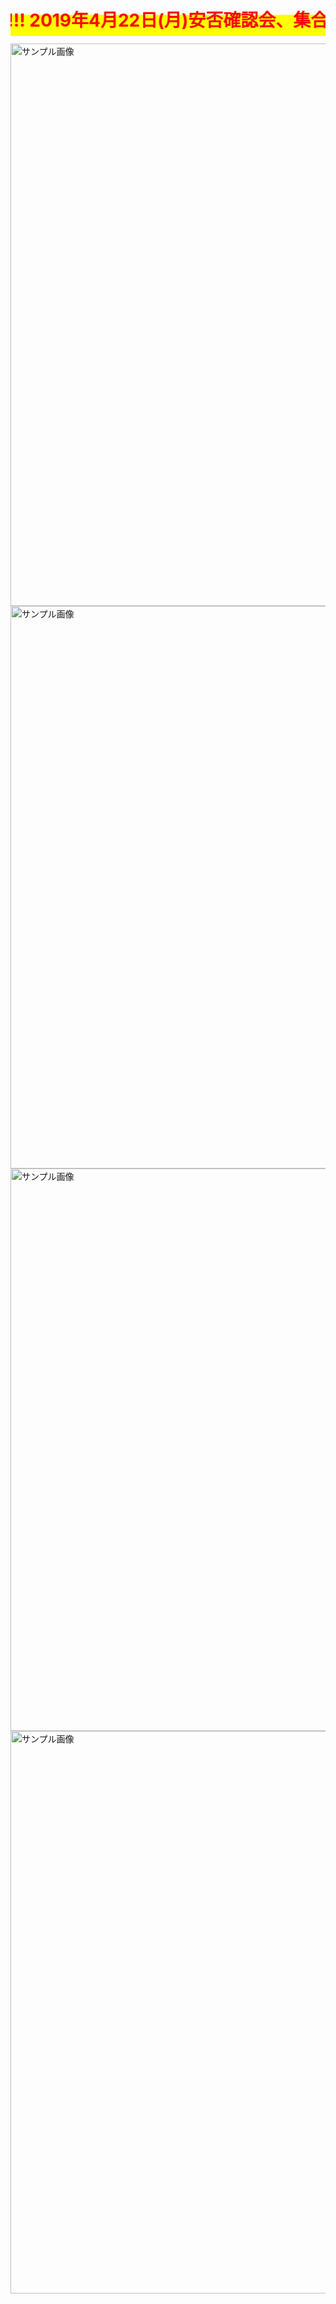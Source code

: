 
<html lang="ja">
 <head>
  <meta charset="utf-8" />
	 

<style type="text/css">

  p {
color: #fffafa;
font-size: 1.5em;
 }
<!--
 .red {color:#ff0000;}
 .grey {color:#999999;}
 .snow {color:#fffafa;}
 .yellow {color:#ff0000; background:#ffff00;}
 .blue {color:#0000ff;}
 .white {color:#ffffff; blinking;}
 .waku {border:2px dotted #99cc66;
　　　　　　line-height: 200%;
　　　　　　padding: 10px;}
 -->
	
 #preview{
	position: relative;
	border: 3px solid #333;
	background: #444;
	padding: 5px;
	display: none;
	color: #FFF;
	text-align: center;
}


#wrap {background:none} /*PC用の背景はオフ*/
body::before {
  content:"";
  display:block;
  position:fixed;
  top:0;
  left:0;
  z-index:-1;
  width:100%;
  height:100vh;
  background:url(https://torokoid.github.io/fts/20180614_01.JPG) center/cover no-repeat; /*fixedをトル！*/
  -webkit-background-size:cover;/*Android4*/
  }
</style>

<link href="https://cdnjs.cloudflare.com/ajax/libs/lightbox2/2.7.1/css/lightbox.css" rel="stylesheet">
 
</head>
<body>
<h1><span class="yellow"><marquee behavior="alternate">!!! 2019年4月22日(月)安否確認会、集合写真 !!!</marquee></span></h1>
<a href="1.jpg" data-lightbox="abc"><img src="1.jpg" alt="サンプル画像" width="900" /></a>
<a href="2.jpg" data-lightbox="abc"><img src="2.jpg" alt="サンプル画像" width="900" /></a>
<a href="20190422_003.PNG" data-lightbox="abc"><img src="20190422_003.PNG" alt="サンプル画像" width="900" /></a>
<a href="20190422_004.PNG" data-lightbox="abc"><img src="20190422_004.PNG" alt="サンプル画像" width="900" /></a>

<br><br><br><br><br><br><br><br><br><br><br><br><br><br><br><br><br><br><br><br><br><br><br><br><br><br><br><br><br>
<h1><span class="yellow"><marquee behavior="alternate">!!! 2018年6月14日(木)にFTS同窓会が執り行われました !!!</marquee></span></h1>
<p align="right"><marquee direction="right" scrollamount="20" width="30%">(^_^)/~hada</marquee></p>
<br><br><br><br><br><br><br><br><br><br><br><br><br><br><br><br><br><br><br><br><br><br><br><br><br><br><br><br><br>
<div id="wrap">
<div style="background-color:rgb(255,255,255,0.3);">
<h3><span class="white">↓ 画像はクリックで拡大します。スライドショーで閲覧できます。</span></h3>
<a href="20180614_05.jpg" data-lightbox="abc"><img src="20180614_05.jpg" alt="サンプル画像" width="180" /></a>
<a href="20180614_03.jpg" data-lightbox="abc"><img src="20180614_03.jpg" alt="サンプル画像" width="180" /></a>
<a href="20180614_04.jpg" data-lightbox="abc"><img src="20180614_04.jpg" alt="サンプル画像" width="180" /></a>
<a href="20180614_02.jpg" data-lightbox="abc"><img src="20180614_02.jpg" alt="サンプル画像" width="180" /></a>
<a href="20180614_06.jpg" data-lightbox="abc"><img src="20180614_06.jpg" alt="サンプル画像" width="180" /></a>
<a href="20180614_07.jpg" data-lightbox="abc"><img src="20180614_07.jpg" alt="サンプル画像" width="180" /></a>
<a href="20180614_08.jpg" data-lightbox="abc"><img src="20180614_08.jpg" alt="サンプル画像" width="180" /></a>
<a href="20180614_09.jpg" data-lightbox="abc"><img src="20180614_09.jpg" alt="サンプル画像" width="180" /></a>
<a href="20180614_10.jpg" data-lightbox="abc"><img src="20180614_10.jpg" alt="サンプル画像" width="180" /></a><br><br>
<a href="20180614_11.JPG" data-lightbox="abc"><img src="20180614_11.JPG" alt="サンプル画像" width="500" /></a>
<a href="20180614_01.JPG" data-lightbox="abc"><img src="20180614_01.JPG" alt="サンプル画像" width="250" /></a>
<h4><span class="white">↑パノラマ・マジックで、横山さんの手が千手観音になったり、誰だかわからない女性がいたりします。<br>
画像のダウンロード要望がありましたので、背景画像へのリンクも付けました。</span></h4><br>
<a href="20180614_12.JPG" data-lightbox="abc"><img src="20180614_12.JPG" alt="サンプル画像" width="180" /></a>
<a href="20180614_13.JPG" data-lightbox="abc"><img src="20180614_13.JPG" alt="サンプル画像" width="180" /></a>
<a href="20180614_14.JPG" data-lightbox="abc"><img src="20180614_14.JPG" alt="サンプル画像" width="180" /></a>
<a href="20180614_15.JPG" data-lightbox="abc"><img src="20180614_15.JPG" alt="サンプル画像" width="180" /></a>
<a href="20180614_16.JPG" data-lightbox="abc"><img src="20180614_16.JPG" alt="サンプル画像" width="180" /></a>
<a href="20180614_17.JPG" data-lightbox="abc"><img src="20180614_17.JPG" alt="サンプル画像" width="180" /></a>
<a href="20180614_18.JPG" data-lightbox="abc"><img src="20180614_18.JPG" alt="サンプル画像" width="180" /></a>
<a href="20180614_19.JPG" data-lightbox="abc"><img src="20180614_19.JPG" alt="サンプル画像" width="180" /></a>
<a href="20180614_20.JPG" data-lightbox="abc"><img src="20180614_20.JPG" alt="サンプル画像" width="180" /></a>
<a href="20180614_21.JPG" data-lightbox="abc"><img src="20180614_21.JPG" alt="サンプル画像" width="180" /></a>
<a href="20180614_22.JPG" data-lightbox="abc"><img src="20180614_22.JPG" alt="サンプル画像" width="180" /></a>
<a href="20180614_23.JPG" data-lightbox="abc"><img src="20180614_23.JPG" alt="サンプル画像" width="180" /></a>
<h3><span class="white">パノラマから上は櫛田さん、パノラマから下は緑川さん、背景画像は里村さんから頂きました。</span></h3></div>

<br><br>

<div style="background-color:rgb(255,255,255,0.2);">
<h3><span class="snow">・・・始まりはこのメールから・・・<br>
★★★★★★★★★★★★★★★★★★★★★★★★★★★★★★★★★★★★<br>
From: Masayo Arai (荒井 雅代)<br>
Sent: Friday, April 27, 2018 10:47 AM<br>
To: Toshio Yokoyama (横山 利夫) <Toshio_Yokoyama@n.t.rd.honda.co.jp>; Tadahiro Yaguchi (矢口 忠博) <tadahiro_yaguchi@n.w.rd.honda.co.jp>; 0nh75b05325615n@ezweb.ne.jp; Shuichi Kato (加藤 秀一) <shuichi.kato@mail.a.rd.honda.co.jp>; Yuji Saito (斉藤 祐司) <yuji_saito@n.w.rd.honda.co.jp>; Takero Shibukawa (澁川 岳郎) <takero_shibukawa@n.w.rd.honda.co.jp>; Minoru Kobayashi (小林 実) <minoru_kobayashi@n.t.rd.honda.co.jp>; Satoshi Hada (羽田 智) <satoshi_hada@n.t.rd.honda.co.jp>; Jun_A_Tomizawa@hm.honda.co.j; mm113.green@gmail.com; kazk408@gmail.com; tomiji.sugimoto@tmg-n.com; gonnemomo@yahoo.co.jp; yoshi.0611yama@ezweb.ne.jp; m-tsuge0392@xb4.so-net.ne.jp<br>
Cc: masayoarai1129@gmail.com<br>
Subject: 【ご案内】　未来交通システム研究室同窓会のご案内<br>
関係各位<br>
お世話様でございます。<br>
のびのびにしておりました<br>
未来交通システム研究室同窓会を以下の日程で行います。<br>
少し先になりますが、場所を予約する関係で出席できる方は<br>
このメールにご連絡いただけると幸いです。<br>
よろしくお願いします。<br>
日時：2018年6月14日（木）19:00<br>
場所：23区内<br>
加藤正彰さんもご出席いただけます！<br>
※前回お返事届いた方のみにご連絡しております。<br>
荒井　雅代<br>
株式会社 本田技術研究所　R&DセンターＸ<br>
〒351-0188　埼玉県和光市本町8-1<br>
外線：080-4789-8853　内線：8705148<br>
FAX:048-462-5106<br>
E-mail:masayo_arai@n.w.rd.honda.co.jp<br>
★★★★★★★★★★★★★★★★★★★★★★★★★★★★★★★★★★★★<br></span></h3>
</div>

<br><br>


<div style="background-color:rgb(255,255,255,0.2);">
<h3><span class="snow">・・・開催宣言・・・<br>
★★★★★★★★★★★★★★★★★★★★★★★★★★★★★★★★★★★★<br>
From: Masayo Arai (荒井 雅代)<br>
Sent: Monday, June 04, 2018 2:12 PM<br>
To: mm113.green@gmail.com; kazk408@gmail.com; tomiji.sugimoto@tmg-n.com; gonnemomo@yahoo.co.jp; yoshi.0611yama@ezweb.ne.jp; m-tsuge0392@xb4.so-net.ne.jp; Toshio Yokoyama (横山 利夫) <Toshio_Yokoyama@n.t.rd.honda.co.jp>; Tadahiro Yaguchi (矢口 忠博) <tadahiro_yaguchi@n.w.rd.honda.co.jp>; Yasuhiro Sakashita (坂下 泰広) <yasuhiro_sakashita@n.w.rd.honda.co.jp>; 0nh75b05325615n@ezweb.ne.jp; Shuichi Kato (加藤 秀一) <shuichi.kato@mail.a.rd.honda.co.jp>; Yuji Saito (斉藤 祐司) <yuji_saito@n.w.rd.honda.co.jp>; Takero Shibukawa (澁川 岳郎) <takero_shibukawa@n.w.rd.honda.co.jp>; Minoru Kobayashi (小林 実) <minoru_kobayashi@n.t.rd.honda.co.jp>; Satoshi Hada (羽田 智) <satoshi_hada@n.t.rd.honda.co.jp>; Yutaka Kamata (鎌田 豊) <Yutaka_Kamata@n.t.rd.honda.co.jp>; MASASHI SATOMURA (里村 昌史) <Masashi_Satomura@hm.honda.co.jp>; KAZUYA TAMURA (田村 和也) <kazuya_tamura@hm.honda.co.jp>; Kazuyuki Maruyama (丸山 一幸) <kazuyuki.maruyama@mail.a.rd.honda.co.jp><br>
Subject: 【人数確認】　FTS関連同窓会　<br>
関係者各位<br>
お世話様でございます。<br>
FTS関連の同窓会を以下の日程で行います。<br>
参加できる方は、このメールに6月7日（木）までにお返事くださーい。<br>
日時：2018年6月14日（木）19:00～<br>
場所：Chinese Grill 随園別館 京橋店<br>
        050-3476-0232<br>
        https://r.gnavi.co.jp/p386002/<br>
内容：コース料理を注文する予定<br>
予約名：荒井<br>
よろしくお願いいたします。<br>　
荒井　雅代<br>
株式会社 本田技術研究所　R&DセンターＸ<br>
★★★★★★★★★★★★★★★★★★★★★★★★★★★★★★★★★★★★<br></span></h3>
	</div></div>
<br><br><br><br><br><br><br><br><br><br>	
	<h2><span class="yellow"><marquee behavior="alternate">
<a href="https://torokoid.github.io/fts_furuhashi/">2018/11/15,古橋さんご卒業記念パーティー → Link !</a> </marquee></span></h2>
<br><br><br><br>	
	

<script src="https://code.jquery.com/jquery-1.12.4.min.js" type="text/javascript"></script>
<script src="https://cdnjs.cloudflare.com/ajax/libs/lightbox2/2.7.1/js/lightbox.min.js" type="text/javascript"></script>


<br><br>

<!-- フッタ -->
 <footer>
 Copyright 2018/06/15 S.Hada
 </footer>
